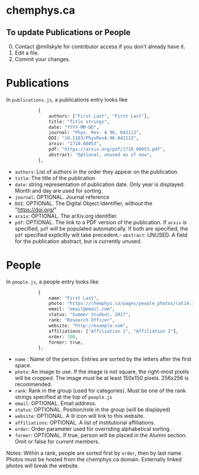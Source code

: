 # chemphys.ca



## To update Publications or People

0. Contact @millskyle for contributor access if you don't already have it.
1. Edit a file.
2. Commit your changes.



# Publications

In `publications.js`, a publications entry looks like

```python
            {
                authors: ["First Last", "First Last"],
                title: "Title strings",
                date: "YYYY-MM-DD",
                journal: "Phys. Rev. A 96, 042113",
                DOI: "10.1103/PhysRevA.96.042113",
                arxiv: "1710.08053",
                pdf: "https://arxiv.org/pdf/1710.08053.pdf",
                abstract: "Optional, unused as of now",
            },
```

- `authors`: List of authors in the order they appear on the publication.
- `title`: The title of the publication
- `date`: string representation of publication date. Only year is displayed. Month and day are used for sorting.
- `journal`: OPTIONAL. Journal reference
- `DOI`: OPTIONAL. The Digital Object Identifier, without the "https://doi.org/"
- `arxiv`: OPTIONAL. The arXiv.org identifier.
- `pdf`: OPTIONAL. The link to a PDF version of the publication.  If `arxiv` is specified, `pdf` will be populated automatically. If both are specified, the `pdf` specified explicitly will take precedent.- `abstract`: UNUSED. A field for the publication abstract, but is currently unused.





# People

In `people.js`, a people entry looks like

```python
            {
                name: "First Last",
                photo: "https://chemphys.ca/pages/people_photos/cat14.jpeg",
                email: "email@email.com",
                status: "Summer Student, 2017",
                rank: "Research Officer",
                website: "http://example.com",
                affiliations: ["Affiliation 1", "Affiliation 2"],
                order: 700,
                former: true,
            },
```


- `name` : Name of the person.  Entries are sorted by the letters after the first space.
- `photo`: An image to use. If the image is not square, the right-most pixels will be cropped. The image must be at least 150x150 pixels.  256x256 is recommended.
- `rank`: Rank in the group (used for categories).  Must be one of the rank strings specified at the top of `people.js`
- `email`: OPTIONAL. Email address.
- `status`: OPTIONAL.  Position/role in the group (will be displayed)
- `website`: OPTIONAL. A 🌐 icon will link to this website.
- `affiliations`: OPTIONAL. A list of institutional affiliations. 
- `order`: Order parameter used for overriding alphabetical sorting.
- `former`: OPTIONAL. If true, person will be placed in the Alumni section. Omit or false for current members.


Notes: Within a rank, people are sorted first by `order`, then by last name.
Photos must be hosted from the chemphys.ca domain.  Externally linked photos will break the website.






